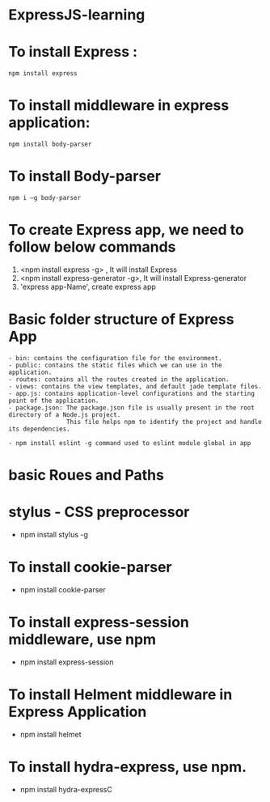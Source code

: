 # ExpressJS-learning

  # To install Express : 
    npm install express
  # To install middleware in express application:
    npm install body-parser
  # To install Body-parser
    npm i –g body-parser

# To create Express app, we need to follow below commands
  1. <npm install express -g> , It will install Express
  2. <npm install express-generator -g>, It will install Express-generator
  3. 'express app-Name', create express app

# Basic folder structure of Express App

    - bin: contains the configuration file for the environment.
    - public: contains the static files which we can use in the application.
    - routes: contains all the routes created in the application.
    - views: contains the view templates, and default jade template files.
    - app.js: contains application-level configurations and the starting point of the application.
    - package.json: The package.json file is usually present in the root directory of a Node.js project.
                    This file helps npm to identify the project and handle its dependencies.

    - npm install eslint -g command used to eslint module global in app
# basic Roues and Paths

# stylus - CSS preprocessor
  - npm install stylus -g

# To install cookie-parser
  - npm install cookie-parser

 # To install express-session middleware, use npm 
  - npm install express-session

# To install Helment middleware in Express Application
  - npm install helmet

# To install hydra-express, use npm.
  - npm install hydra-expressC
